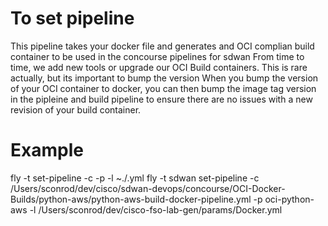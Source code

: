 To set pipeline
===========

This pipeline takes your docker file and generates and OCI complian build container to be used in the concourse pipelines for sdwan
From time to time, we add new tools or upgrade our OCI Build containers. This is rare actually, but its important to bump the version
When you bump the version of your OCI container to docker, you can then bump the image tag version in the pipleine and build pipeline to ensure there are no issues
with a new revision of your build container.

Example
======

fly -t <target name> set-pipeline -c <pipeline config file> -p <name of your pipeline> -l ~./<this is the full path to your params file which needs to be kept outside repo>.yml
fly -t sdwan set-pipeline -c /Users/sconrod/dev/cisco/sdwan-devops/concourse/OCI-Docker-Builds/python-aws/python-aws-build-docker-pipeline.yml -p oci-python-aws -l /Users/sconrod/dev/cisco-fso-lab-gen/params/Docker.yml
